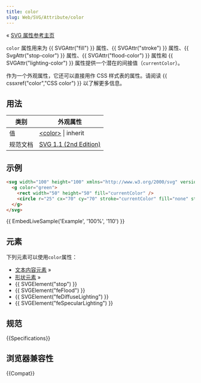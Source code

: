 ```yaml
---
title: color
slug: Web/SVG/Attribute/color
---
```

« [SVG 属性参考主页](/zh-CN/SVG/Attribute)

`color` 属性用来为 {{ SVGAttr("fill") }} 属性、{{ SVGAttr("stroke") }} 属性、{{ SvgAttr("stop-color") }} 属性、{{ SVGAttr("flood-color") }} 属性和 {{ SVGAttr("lighting-color") }} 属性提供一个潜在的间接值（`currentColor`）。

作为一个外观属性，它还可以直接用作 CSS 样式表的属性。请阅读 {{ cssxref("color","CSS color") }} 以了解更多信息。

## 用法

| 类别     | 外观属性                                                                     |
| -------- | ---------------------------------------------------------------------------- |
| 值       | [\<color>](/zh-CN/SVG/Content_type#Color) \| inherit                             |
| 规范文档 | [SVG 1.1 (2nd Edition)](http://www.w3.org/TR/SVG11/color.html#ColorProperty) |

## 示例

```html
<svg width="100" height="100" xmlns="http://www.w3.org/2000/svg" version="1.1">
  <g color="green">
    <rect width="50" height="50" fill="currentColor" />
    <circle r="25" cx="70" cy="70" stroke="currentColor" fill="none" stroke-width="5" />
  </g>
</svg>
```

{{ EmbedLiveSample('Example', '100%', '110') }}

## 元素

下列元素可以使用`color`属性：

- [文本内容元素](/zh-CN/SVG/Element#Text_content_elements) »
- [形状元素](/zh-CN/SVG/Element#Shape_elements) »
- {{ SVGElement("stop") }}
- {{ SVGElement("feFlood") }}
- {{ SVGElement("feDiffuseLighting") }}
- {{ SVGElement("feSpecularLighting") }}

## 规范

{{Specifications}}

## 浏览器兼容性

{{Compat}}
